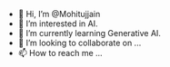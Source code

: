 - 👋 Hi, I’m @Mohitujjain
- 👀 I’m interested in  AI.
- 🌱 I’m currently learning Generative AI.
- 💞️ I’m looking to collaborate on ...
- 📫 How to reach me ...

<!---
Mohitujjain/Mohitujjain is a ✨ special ✨ repository because its `README.md` (this file) appears on your GitHub profile.
You can click the Preview link to take a look at your changes.
--->
